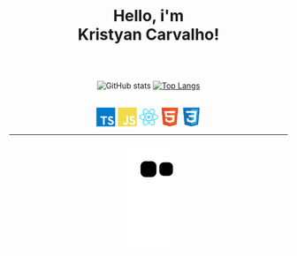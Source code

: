 <Br />

<div>
<h1 align="center">Hello, i'm <br /> Kristyan Carvalho!</h1>
</div>

<Br />

<Br />
  
<div align="center"/>

![GitHub stats](https://github-readme-stats.vercel.app/api?username=kriscrv&show_icons=true&border_radius=0&include_all_commits&theme=tokyonight)
[![Top Langs](https://github-readme-stats.vercel.app/api/top-langs/?username=kriscrv&layout=compact&card_width=446&border_radius=0&theme=tokyonight)](https://github.com/anuraghazra/github-readme-stats)

</div>

<div align="center"><br>
  <img align="center" alt="Kris-Ts" height="35" width="35" src="https://raw.githubusercontent.com/devicons/devicon/master/icons/typescript/typescript-plain.svg">
  <img align="center" alt="Kris-Js" height="35" width="35" src="https://raw.githubusercontent.com/devicons/devicon/master/icons/javascript/javascript-plain.svg">
  <img align="center" alt="Kris-React" height="35" width="35" src="https://raw.githubusercontent.com/devicons/devicon/master/icons/react/react-original.svg">
  <img align="center" alt="Kris-HTML" height="35" width="35" src="https://raw.githubusercontent.com/devicons/devicon/master/icons/html5/html5-original.svg">
  <img align="center" alt="Kris-CSS" height="35" width="35" src="https://raw.githubusercontent.com/devicons/devicon/master/icons/css3/css3-original.svg">
</div>
 
<hr />

<div align="center">
  
![Snake animation](https://github.com/kriscrv/kriscrv/blob/output/github-contribution-grid-snake.svg)

</div>

